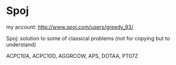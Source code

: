 Spoj
====
my account: http://www.spoj.com/users/greedy_93/

Spoj: solution to some of classical problems (not for copying but to understand)

ACPC10A, ACPC10D, AGGRCOW, APS, DOTAA, PT07Z
